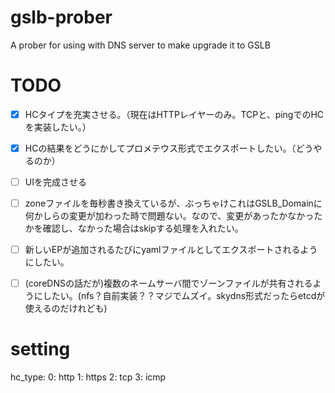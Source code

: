 # gslb-prober
A prober for using with DNS server to make upgrade it to GSLB


# TODO
- [x] HCタイプを充実させる。（現在はHTTPレイヤーのみ。TCPと、pingでのHCを実装したい。）
- [x] HCの結果をどうにかしてプロメテウス形式でエクスポートしたい。（どうやるのか）
- [ ] UIを完成させる
- [ ] zoneファイルを毎秒書き換えているが、ぶっちゃけこれはGSLB_Domainに何かしらの変更が加わった時で問題ない。なので、変更があったかなかったかを確認し、なかった場合はskipする処理を入れたい。
- [ ] 新しいEPが追加されるたびにyamlファイルとしてエクスポートされるようにしたい。
- [ ] (coreDNSの話だが)複数のネームサーバ間でゾーンファイルが共有されるようにしたい。(nfs？自前実装？？マジでムズイ。skydns形式だったらetcdが使えるのだけれども)


# setting
hc_type: 
  0: http
  1: https
  2: tcp
  3: icmp